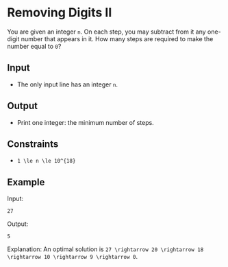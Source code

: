 # Removing Digits II 

You are given an integer ```n```. On each step, you may subtract from it any one-digit number that appears in it.
How many steps are required to make the number equal to ```0```?
## Input
- The only input line has an integer ```n```.
## Output
- Print one integer: the minimum number of steps.
## Constraints

- ```1 \le n \le 10^{18}```

## Example
Input:
```
27
```

Output:
```
5
```

Explanation: An optimal solution is ```27 \rightarrow 20 \rightarrow 18 \rightarrow 10 \rightarrow 9 \rightarrow 0```.
